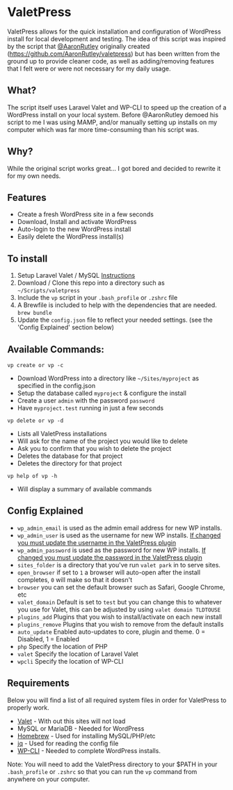 # ValetPress

ValetPress allows for the quick installation and configuration of WordPress install for local development and testing. The idea of this script was inspired by the script that [@AaronRutley](https://twitter.com/AaronRutley) originally created (https://github.com/AaronRutley/valetpress) but has been written from the ground up to provide cleaner code, as well as adding/removing features that I felt were or were not necessary for my daily usage.

## What?

The script itself uses Laravel Valet and WP-CLI to speed up the creation of a WordPress install on your local system.  Before @AaronRutley demoed his script to me I was using MAMP, and/or manually setting up installs on my computer which was far more time-consuming than his script was.

## Why?

While the original script works great… I got bored and decided to rewrite it for my own needs.

## Features

- Create a fresh WordPress site in a few seconds
- Download, Install and activate WordPress
- Auto-login to the new WordPress install
- Easily delete the WordPress install(s)

## To install
1. Setup Laravel Valet / MySQL [Instructions](https://laravel.com/docs/5.6/valet#installation)
2. Download / Clone this repo into a directory such as `~/Scripts/valetpress`
3. Include the `vp` script in your `.bash_profile` or `.zshrc` file
4. A Brewfile is included to help with the dependencies that are needed. `brew bundle`
5. Update the `config.json` file to reflect your needed settings. (see the 'Config Explained' section below)

## Available Commands:

`vp create or vp -c`

- Download WordPress into a directory like `~/Sites/myproject` as specified in the config.json
- Setup the database called `myproject` & configure the install
- Create a user `admin` with the password `password`
- Have `myproject.test` running in just a few seconds

`vp delete or vp -d`

- Lists all ValetPress installations 
- Will ask for the name of the project you would like to delete
- Ask you to confirm that you wish to delete the project
- Deletes the database for that project
- Deletes the directory for that project

`vp help of vp -h`

- Will display a summary of available commands

## Config Explained
 - `wp_admin_email` is used as the admin email address for new WP installs. 
 - `wp_admin_user` is used as the username for new WP installs. [If changed you must update the username in the ValetPress plugin](https://github.com/SystmWeb/valetpress/blob/master/plugins/valetpress/valetpress.php#L17)
 - `wp_admin_password` is used as the password for new WP installs. [If changed you must update the password in the ValetPress plugin](https://github.com/SystmWeb/valetpress/blob/master/plugins/valetpress/valetpress.php#L18)
 - `sites_folder` is a directory that you've run `valet park` in to serve sites.
 - `open_browser` if set to `1` a browser will auto-open after the install completes, `0` will make so that it doesn't
 - `browser` you can set the default browser such as Safari, Google Chrome, etc
 - `valet_domain` Default is set to `test` but you can change this to whatever you use for Valet, this can be adjusted by using `valet domain TLDTOUSE`
 - `plugins_add` Plugins that you wish to install/activate on each new install
 - `plugins_remove` Plugins that you wish to remove from the default installs
 - `auto_update` Enabled auto-updates to core, plugin and theme. 0 = Disabled, 1 = Enabled
 - `php` Specify the location of PHP
 - `valet` Specify the location of Laravel Valet
 - `wpcli` Specify the location of WP-CLI
 
## Requirements

Below you will find a list of all required system files in order for ValetPress to properly work.

- [Valet](https://laravel.com/docs/5.2/valet) - With out this sites will not load
- MySQL or MariaDB - Needed for WordPress
- [Homebrew](https://brew.sh) - Used for installing MySQL/PHP/etc
- [jq](https://stedolan.github.io/jq/) - Used for reading the config file
- [WP-CLI](https://wp-cli.org/) - Needed to complete WordPress installs.

Note: You will need to add the ValetPress directory to your $PATH in your `.bash_profile` or `.zshrc` so that you can run the `vp` command from anywhere on your computer.